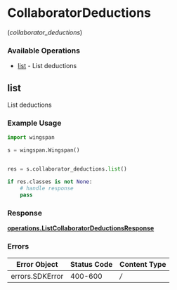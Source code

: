# CollaboratorDeductions
(*collaborator_deductions*)

### Available Operations

* [list](#list) - List deductions

## list

List deductions

### Example Usage

```python
import wingspan

s = wingspan.Wingspan()


res = s.collaborator_deductions.list()

if res.classes is not None:
    # handle response
    pass
```


### Response

**[operations.ListCollaboratorDeductionsResponse](../../models/operations/listcollaboratordeductionsresponse.md)**
### Errors

| Error Object    | Status Code     | Content Type    |
| --------------- | --------------- | --------------- |
| errors.SDKError | 400-600         | */*             |
